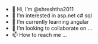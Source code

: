 - 👋 Hi, I’m @shreshtha2011
- 👀 I’m interested in asp.net c# sql
- 🌱 I’m currently learning angular
- 💞️ I’m looking to collaborate on ...
- 📫 How to reach me ...

<!---
shreshtha2011/shreshtha2011 is a ✨ special ✨ repository because its `README.md` (this file) appears on your GitHub profile.
You can click the Preview link to take a look at your changes.
--->

